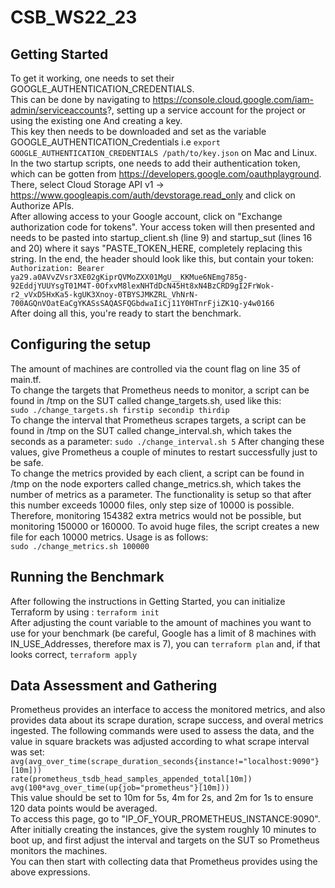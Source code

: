 # CSB_WS22_23

## Getting Started
To get it working, one needs to set their GOOGLE_AUTHENTICATION_CREDENTIALS.  
This can be done by navigating to https://console.cloud.google.com/iam-admin/serviceaccounts?, setting up a service account for the project or using the existing one And creating a key.  
This key then needs to be downloaded and set as the variable GOOGLE_AUTHENTICATION_Credentials i.e `export GOOGLE_AUTHENTICATION_CREDENTIALS /path/to/key.json` on Mac and Linux.  
In the two startup scripts, one needs to add their authentication token, which can be gotten from https://developers.google.com/oauthplayground.  There, select Cloud Storage API v1 -> https://www.googleapis.com/auth/devstorage.read_only and click on Authorize APIs.  
After allowing access to your Google account, click on "Exchange authorization code for tokens". Your access token will then presented and needs to be pasted into startup_client.sh (line 9) and startup_sut (lines 16 and 20) where it says "PASTE_TOKEN_HERE, completely replacing this string. In the end, the header should look like this, but contain your token:  
`Authorization: Bearer ya29.a0AVvZVsr3XE02gKiprQVMoZXX01MgU__KKMue6NEmg785g-92EddjYUUYsgT01M4T-0OfxvM8lexNHTdDcN45Ht8xN4BzCRD9gI2FrWok-r2_vVxD5HxKa5-kgUK3Xnoy-0TBYSJMKZRL_VhNrN-700AGQnVOatEaCgYKASsSAQASFQGbdwaIiCj11Y0HTnrFjiZK1Q-y4w0166`  
After doing all this, you're ready to start the benchmark.  
## Configuring the setup
The amount of machines are controlled via the count flag  on line 35 of main.tf.  
To change the targets that Prometheus needs to monitor, a script can be found in /tmp on the SUT called change_targets.sh, used like this:  
`sudo ./change_targets.sh firstip secondip thirdip`  
To change the interval that Prometheus scrapes targets, a script can be found in /tmp on the SUT called change_interval.sh, which takes the seconds as a parameter:
`sudo ./change_interval.sh 5` 
After changing these values, give Prometheus a couple of minutes to restart successfully just to be safe.  
To change the metrics provided by each client, a script can be found in /tmp on the node exporters called change_metrics.sh, which takes the number of metrics as a parameter. The functionality is setup so that after this number exceeds 10000 files, only step size of 10000 is possible. Therefore, monitoring 154382 extra metrics would not be possible, but monitoring 150000 or 160000. To avoid huge files, the script creates a new file for each 10000 metrics. Usage is as follows:  
`sudo ./change_metrics.sh 100000`
## Running the Benchmark
After following the instructions in Getting Started, you can initialize Terraform by using :
`terraform init`  
After adjusting the count variable to the amount of machines you want to use for your benchmark (be careful, Google has a limit of 8 machines with IN_USE_Addresses, therefore max is 7), you can `terraform plan` and, if that looks correct, `terraform apply`
## Data Assessment and Gathering
Prometheus provides an interface to access the monitored metrics, and also provides data about its scrape duration, scrape success, and overal metrics ingested.  The following commands were used to assess the data, and the value in square brackets was adjusted according to what scrape interval was set: 
`avg(avg_over_time(scrape_duration_seconds{instance!="localhost:9090"}[10m]))`    
`rate(prometheus_tsdb_head_samples_appended_total[10m])`
`avg(100*avg_over_time(up{job="prometheus"}[10m]))`  
This value should be set to 10m for 5s, 4m for 2s, and 2m for 1s to ensure 120 data points would be averaged.  
To access this page, go to "IP_OF_YOUR_PROMETHEUS_INSTANCE:9090". After initially creating the instances, give the system roughly 10 minutes to boot up, and first adjust the interval and targets on the SUT so Prometheus monitors the machines.  
You can then start with collecting data that Prometheus provides using the above expressions. 